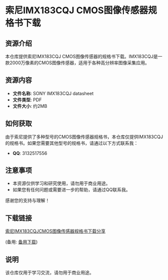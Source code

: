 # 索尼IMX183CQJ CMOS图像传感器规格书下载

## 资源介绍

本仓库提供索尼IMX183CQJ CMOS图像传感器的规格书下载。IMX183CQJ是一款2000万像素的CMOS图像传感器，适用于各种高分辨率图像采集应用。

## 资源内容

- **文件名称**: SONY IMX183CQJ datasheet
- **文件类型**: PDF
- **文件大小**: 约2MB

## 如何获取

由于索尼提供了多种型号的CMOS图像传感器规格书，本仓库仅提供IMX183CQJ的规格书。如果您需要其他型号的规格书，请通过以下方式联系我：

- **QQ**: 3132517556

## 注意事项

- 本资源仅供学习和研究使用，请勿用于商业用途。
- 如果您有任何问题或需要进一步的帮助，请通过QQ联系我。

感谢您的支持与理解！

## 下载链接
[索尼IMX183CQJCMOS图像传感器规格书下载分享]() 

(备用: [备用下载](https://pan.baidu.com/s/1Sxuys2hs1rBs-qa-klOEiQ?pwd=1234))

## 说明

该仓库仅用于学习交流，请勿用于商业用途。
